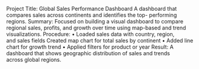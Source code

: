 Project Title: Global Sales Performance Dashboard
A dashboard that compares sales across continents and identifies the
top- performing regions.
Summary:
Focused on building a visual dashboard to compare regional sales, profits,
and growth over time using map-based and trend visualizations.
Procedure:
• Loaded sales data with country, region, and sales fields
Created map chart for total sales by continent
• Added line chart for growth trend
• Applied filters for product or year
Result:
A dashboard that shows geographic distribution of sales and trends across global regions.

